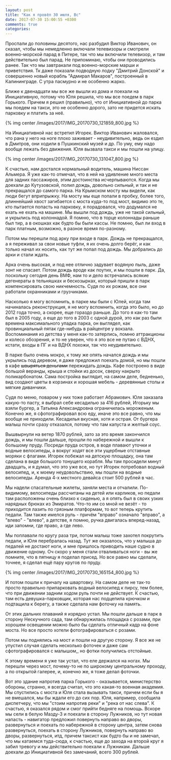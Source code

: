 ```yaml
---
layout: post
title: "Как я провёл 30 июля, Вс"
date: 2017-07-30 15:00:55 +0300
comments: true
categories: 
---
```

Проспали до половины десятого, нас разбудил Виктор Иванович, он сказал, чтобы мы немедленно включали телевизоры и смотрели военно-морской парад в Питере, так что мы включили телевизор, и там действительно был парад. Не припоминаю, чтобы они проводились ранее. Так что мы завтракали под военно-морские марши и приветствия. Тк даже показали подводную лодку "Дмитрий Донской" и совершенно новый корабль "Адмирал Макаров", построенный в Калининграде. С утра пасмурно и не особенно жарко.

Ближе к двенадцати мы все же вышли из дома и поехали на Инициативную, потому что Юля решила, что мы все поедем в парк Горького. Причем я решил (правильно), что от Инициативной до парка мы поедем на такси, это не особенно дорого, зато не придется искать парковку и платить за неё.

{% img center /images/2017/IMG_20170730_121859_800.jpg %}

На Инициативной нас встретил Игорек. Виктор Иванович жаловался, что рана у него на ноге плохо заживает - неудивительно, ведь он ездил в Дмитров, они ходили в Пушкинский музей и др. По уму, ему надо вообще лежать без движения. Юля вызвала такси и мы пошли на улицу.

{% img center /images/2017/IMG_20170730_131047_800.jpg %}

К счастью, нам достался нормальный водитель, машина Ниссан Альмера. Я уже как-то отмечал, что в ней на удивление много места для задних пассажиров, этим достоинства исчерпываются. Когда мы доехали до Кутузовской, полил дождь, довольно сильный, и так и не прекращался до самого парка. На Крымском мосту мы видели, как люди бегут вприпрыжку. На мосту мы еще попали в пробку, более того, длиннейший хвост загибается с моста куда-то под мост, видимо это те, кто пытается попасть на парковку, я порадовался, что додумался не ехать не ехать на машине. Мы вышли под дождь, уже не такой сильный, и укрылись под колоннадой. Я помню, что в торце колоннады раньше был тир, а в окошках как будто бы были кассы. Не помню, был ли вход в парк платным, возможно, в разное время по-разному.

Потом мы перешли под арку при входе в парк. Дождь не прекращался, а я переживал за свои новые туфли, я их очень долго берёг, и как только начал их носить, как тут же попал под дождь. Мы добрались до арки и стали ждать. 

Арка очень высокая, и под нее отлично задувает водяную пыль, даже зонт не спасает. Потом дождь вроде как поутих, и мы пошли в парк. Да, поскольку сегодня день ВМФ, нам то и дело встречались всякие дегенераты в тельняшках и бескозырках, который пришли в парк компенсировать свою никчемность. Судя по их рожам, все они работали охранниками и грузчиками.

Насколько я могу вспомнить, в парке мы были с Юлей, когда там начиналась реконструкция, я не могу вспомнить, когда это было, но до 2012 года точно, а скорее, еще гораздо раньше. До того я как-то там был в 2005 году, а еще до того в 2003 с одной дурой, это как раз были времена максимального упадка парка, он выглядел, как провинциальный пятак где-нибудь в райцентре у вокзала. Воспоминания из детства у меня как-то затерлись, помню аттракционы и колесо обозрения, и то не уверен, что я это все не путаю с ВДНХ, кстати, входы в ПГ и на ВДНХ похожи, так что неудивительно.

В парке было очень мокро, к тому же опять начался дождь и мы укрылись под деревом, я даже предложил поехать домой, но мы пошли в кафе ~~швыряться деньгами~~ пережидать дождь. Кафе построено в виде большой веранды, крыша и стойки из досок, сверху накрыто поликарбонатом. Сама постройка выглядит, на самом деле, бедненько, вид создают цветы в корзинах и хорошая мебель - деревянные столы и мягкие диванчики.

Судя по меню, поваром у них тоже работает Абрамович. Юля заказала какую-то пасту, я выбрал себе кесадилью за 416 рублей, Игорьку мы взяли бургер, а Татьяна Александровна ограничилась мороженым. Конечно же, я сфотографировал всю еду, иначе это все равно, что мы вообще не приходили. Кесадилья вкусная, хотя и острая. От бургера малыш почти сразу отказался, потому что там капуста и желтый соус.

Вышвырнули на ветер 1870 рублей, зато за это время закончился дождь, и мы пошли дальше, прошли по набережной и вышли к большому пруду. Посреди пруда остров, в воде плавают уточки и водные велосипеды, а вокруг ходят все эти ущербные отставные моряки с флагами. Игорек побежал на детскую площадку, она там сделана в виде большого тонущего корабля. Мы там просидели минут двадцать, и я думал, что это уже все, но тут Игорек потребовал водный велосипед, и, к моему неудовольствию, мы пошли на водные велосипеды. Аренда 4-х местного девайса стоит 500 рублей в час.

Мы надели спасательные жилеты, заняли места и отчалили. По-видимому, велосипеды рассчитаны на детей или карликов, но педали там расположены очень близко к сиденью, а я опять был в своих узких нарядных брюках из Эмиратов. Что-то им со мной не везёт - то приходится лазить по грязным платформам, то вот теперь крутить педали. Там также имелся руль - причём "вправо" означало "вправо", а "влево" - "влево", а детстве, я помню, ручка двигалась вперед-назад, иди запомни, где право, а где лево.

Мы поплавали по кругу раза три, потом малыш тоже захотел покрутить педали, и Юля перебралась назад. Тут же оказалось, что у малыша до педалей не достают ноги, и мне пришлось приводить наше судно в движение одному. Оч скоро у меня стали отваливаться ноги - вы же помните, что в пятницу я поделал присед. Но все равно мы сделали, точнее, я сделал ещё пару кругов по пруду.

{% img center /images/2017/IMG_20170730_165154_800.jpg %}

И потом пошли к причалу на швартовку. На самом деле не так-то просто правильно припарковать водный велосипед к пирсу, тем более, что при движении задним ходом руль почти не действует. К счастью, там есть девушка-парковщик, которая нас подцепила крючком и подтащила к берегу, а также сделала нам фоточку на память.

От этих дальних плаваний я изрядно устал. Мы пошли дальше в парк в сторону Нескучного сада, там обнаружилась площадка с розами, при хорошем освещении можно было бы сделать отличный кадр на фоне моста. Но все просто хотели фотографироваться с розами.

Потом мы поднялись на мост и пошли на другую сторону. Я все же не упустил случая сделать несколько фоточек и даже сам сфотографировался с малышом,, но фотки получились отстойные.

К этому времени я уже так устал, что еле держался на ногах. Мы перешли через мост, почему-то не по широкому центральному проходу, а по открытой галерее, и, конечно же, я тоже делал фоточки.

Вот это здание напротив парка Горького - оказывается, министерство обороны, странно, я всегда считал, что это какая-то военная академия. Мы спустились с моста и Юля стала вызывать такси, причем если бы я не вмешался, мы бы ждали его до сих пор. Юля, например, сообщила диспетчеру, что мы "стоим напротив реки" и "река от нас слева". К счастью, я оказался рядом и смог прийти бедняге на помощь. Вскоре мы сели в белую Мазду-3 и поехали в сторону Лужников, но тут новая напасть - навигатор предложил повернуть направо во дворы, развернуться и поехать по набережной в сторону центра, затем снова развернуться, поехать в сторону Лужников, повернуть направо во дворы, развернуться, итд, причем таксист как будто бы и не замечал, что мы катаемся туда-сюда, к счастью, еще до захода на второй круг я забил тревогу и мы действительно поехали к Лужникам. Дальше доехали до Инициативной без замечаний, всего 300 рублей.